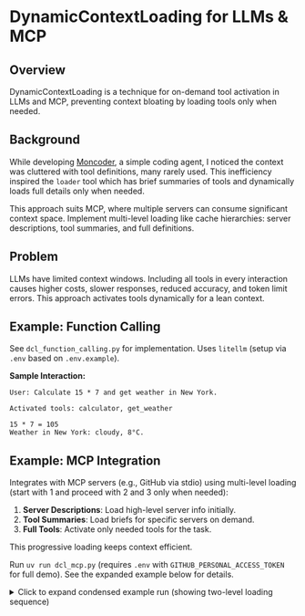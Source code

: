 # DynamicContextLoading for LLMs & MCP

## Overview
DynamicContextLoading is a technique for on-demand tool activation in LLMs and MCP, preventing context bloating by loading tools only when needed.

## Background
While developing [Moncoder](https://github.com/CefBoud/MonCoder/), a simple coding agent, I noticed the context was cluttered with tool definitions, many rarely used. This inefficiency inspired the `loader` tool which has brief summaries of tools and dynamically loads full details only when needed.

This approach suits MCP, where multiple servers can consume significant context space. Implement multi-level loading like cache hierarchies: server descriptions, tool summaries, and full definitions.

## Problem
LLMs have limited context windows. Including all tools in every interaction causes higher costs, slower responses, reduced accuracy, and token limit errors. This approach activates tools dynamically for a lean context.



## Example: Function Calling
See `dcl_function_calling.py` for implementation. Uses `litellm` (setup via `.env` based on `.env.example`).

**Sample Interaction:**
```
User: Calculate 15 * 7 and get weather in New York.

Activated tools: calculator, get_weather

15 * 7 = 105
Weather in New York: cloudy, 8°C.
```

## Example: MCP Integration
Integrates with MCP servers (e.g., GitHub via stdio) using multi-level loading (start with 1 and proceed with 2 and 3 only when needed):

1. **Server Descriptions**: Load high-level server info initially.
2. **Tool Summaries**: Load briefs for specific servers on demand.
3. **Full Tools**: Activate only needed tools for the task.

This progressive loading keeps context efficient.

Run `uv run dcl_mcp.py` (requires `.env` with `GITHUB_PERSONAL_ACCESS_TOKEN` for full demo). See the expanded example below for details.

<details>
<summary>Click to expand condensed example run (showing two-level loading sequence)</summary>

```bash
# Run the script (assumes .env with GITHUB_PERSONAL_ACCESS_TOKEN set)
uv run dcl_mcp.py

# Output shows MCP servers initializing and listing tools
load_mcp_tools github ['add_comment_to_pending_review', 'add_issue_comment', ...]
load_mcp_tools figma ['get_figma_data', 'download_figma_images']

# Initial loader description: Only server-level info loaded
generated loader tool description: Dynamic Tool Loader for managing MCP tools...
'github' MCP: The GitHub MCP server provides tools for comprehensive GitHub management...
'figma' MCP: This MCP server enables fetching detailed Figma file data...

# User query triggers loader activation
User: Provide a list of 5 of my public GitHub repositories

# LLM uses loader to load GitHub tool summaries (Level 2)
tool call: {"action":"load_tool_summaries","servers":["github"]}
Loader result: Loaded tool summaries for servers: github.

# Now context includes tool briefs for GitHub
Tools summaries loaded:
- get_me: Retrieves details of the authenticated GitHub user.
- search_repositories: Searches for repositories by name, topics, or metadata.
[... other tools ...]

# LLM activates specific tools (Level 3)
tool call: {"action":"load_tools","tools":["get_me","search_repositories"],"server":"github"}
Loader result: Activated tools from github: get_me, search_repositories.

# Tools now active and callable
active tools: loader, get_me, search_repositories

# LLM calls get_me to get user info
tool call: {} (for get_me)
get_me result: {"login":"CefBoud", ...}

# Then calls search_repositories with query
tool call: {"query":"user:CefBoud","sort":"updated"} (for search_repositories)
search_repositories result: List of 5 public repos (e.g., MonCoder, cefboud.github.io, etc.)

# Final response from LLM
Assistant: Here is a list of 5 of your public GitHub repositories...
```
</details>